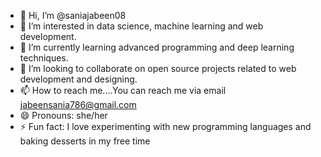 - 👋 Hi, I’m @saniajabeen08
- 👀 I’m interested in data science, machine learning and web development.
- 🌱 I’m currently learning advanced programming and deep learning techniques.
- 💞️ I’m looking to collaborate on open source projects related to web development and designing.
- 📫 How to reach me....You can reach me via email jabeensania786@gmail.com
- 😄 Pronouns: she/her
- ⚡ Fun fact: I love experimenting with new programming languages and baking desserts in my free time

<!---
saniajabeen08/saniajabeen08 is a ✨ special ✨ repository because its `README.md` (this file) appears on your GitHub profile.
You can click the Preview link to take a look at your changes.
--->
